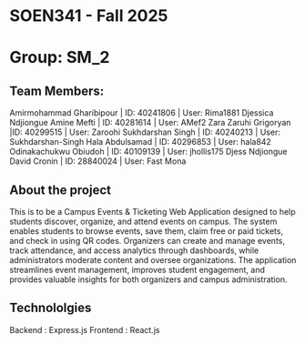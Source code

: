 # SOEN341 - Fall 2025
# Group: SM_2
## Team Members:
Amirmohammad Gharibipour | ID: 40241806 | User: Rima1881
Djessica Ndjiongue
Amine Mefti | ID: 40281614 | User: AMef2
Zara Zaruhi Grigoryan |ID: 40299515 | User: Zaroohi
Sukhdarshan Singh | ID: 40240213 | User: Sukhdarshan-Singh
Hala Abdulsamad | ID: 40296853 | User: hala842
Odinakachukwu Obiudoh | ID: 40109139 | User: jhollis175
Djess Ndjiongue
David Cronin | ID: 28840024 | User: Fast Mona

## About the project
This is to be a Campus Events & Ticketing Web Application designed to help students discover, organize, and attend events on campus. The system enables students to browse events, save them, claim free or paid tickets, and check in using QR codes. Organizers can create and manage events, track attendance, and access analytics through dashboards, while administrators moderate content and oversee organizations. The application streamlines event management, improves student engagement, and provides valuable insights for both organizers and campus administration.


## Technololgies
Backend : Express.js
Frontend : React.js
